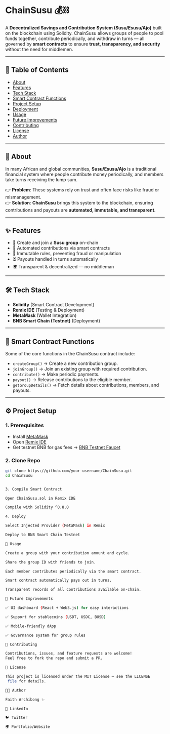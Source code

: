 # ChainSusu 💰⛓️  

A **Decentralized Savings and Contribution System (Susu/Esusu/Ajo)** built on the blockchain using Solidity. ChainSusu allows groups of people to pool funds together, contribute periodically, and withdraw in turns — all governed by **smart contracts** to ensure **trust, transparency, and security** without the need for middlemen.  

---

## 📖 Table of Contents  
- [About](#-about)  
- [Features](#-features)  
- [Tech Stack](#-tech-stack)  
- [Smart Contract Functions](#-smart-contract-functions)  
- [Project Setup](#-project-setup)  
- [Deployment](#-deployment)  
- [Usage](#-usage)  
- [Future Improvements](#-future-improvements)  
- [Contributing](#-contributing)  
- [License](#-license)  
- [Author](#-author)  

---

## 🔎 About  
In many African and global communities, **Susu/Esusu/Ajo** is a traditional financial system where people contribute money periodically, and members take turns receiving the lump sum.  

👉 **Problem**: These systems rely on trust and often face risks like fraud or mismanagement.  
👉 **Solution**: **ChainSusu** brings this system to the blockchain, ensuring contributions and payouts are **automated, immutable, and transparent**.  

---

## ✨ Features  
- 🏦 Create and join a **Susu group** on-chain  
- 💸 Automated contributions via smart contracts  
- 🔐 Immutable rules, preventing fraud or manipulation  
- ⏳ Payouts handled in turns automatically  
- 🌍 Transparent & decentralized — no middleman  

---

## 🛠️ Tech Stack  
- **Solidity** (Smart Contract Development)  
- **Remix IDE** (Testing & Deployment)  
- **MetaMask** (Wallet Integration)  
- **BNB Smart Chain (Testnet)** (Deployment)  

---

## 📜 Smart Contract Functions  
Some of the core functions in the ChainSusu contract include:  

- `createGroup()` → Create a new contribution group.  
- `joinGroup()` → Join an existing group with required contribution.  
- `contribute()` → Make periodic payments.  
- `payout()` → Release contributions to the eligible member.  
- `getGroupDetails()` → Fetch details about contributions, members, and payouts.  

---

## ⚙️ Project Setup  

### 1. Prerequisites  
- Install [MetaMask](https://metamask.io/)  
- Open [Remix IDE](https://remix.ethereum.org/)  
- Get testnet BNB for gas fees → [BNB Testnet Faucet](https://testnet.bnbchain.org/faucet-smart)  

### 2. Clone Repo  
```bash
git clone https://github.com/your-username/ChainSusu.git
cd ChainSusu


3. Compile Smart Contract

Open ChainSusu.sol in Remix IDE

Compile with Solidity ^0.8.0

4. Deploy

Select Injected Provider (MetaMask) in Remix

Deploy to BNB Smart Chain Testnet

🚀 Usage

Create a group with your contribution amount and cycle.

Share the group ID with friends to join.

Each member contributes periodically via the smart contract.

Smart contract automatically pays out in turns.

Transparent records of all contributions available on-chain.

🔮 Future Improvements

✅ UI dashboard (React + Web3.js) for easy interactions

✅ Support for stablecoins (USDT, USDC, BUSD)

✅ Mobile-friendly dApp

✅ Governance system for group rules

🤝 Contributing

Contributions, issues, and feature requests are welcome!
Feel free to fork the repo and submit a PR.

📄 License

This project is licensed under the MIT License – see the LICENSE
 file for details.

👩‍💻 Author

Faith Archibong ✨

💼 LinkedIn

🐦 Twitter

🌍 Portfolio/Website